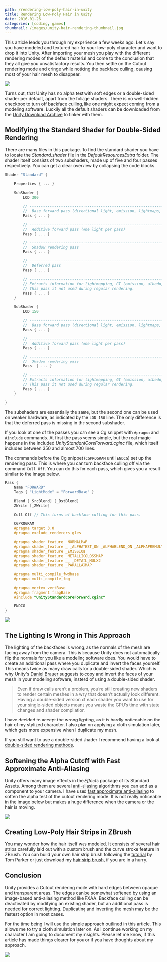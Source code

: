 ```yaml
---
path: /rendering-low-poly-hair-in-unity
title: Rendering Low-Poly Hair in Unity
date: 2016-01-26
categories: [coding, games]
thumbnail: /images/unity-hair-rendering-thumbnail.jpg
---
```


This article leads you through my experience a few weeks ago. Let's say you have modeled and textured hair for your low-poly character and want to drop it into Unity. After importing your mesh you play with the different rendering modes of the default material and come to the conclusion that they all give you unsatisfactory results. You then settle on the Cutout rendering mode and cringe while noticing the backface culling, causing most of your hair mesh to disappear.

![](/images/unity-low-poly-hair-cutout.jpg)

Turns out, that Unity has no alpha test with soft edges or a double-sided shader per default, apart from the foliage shaders. There is no well-hidden checkbox to turn off backface culling, like one might expect coming from a modeling software. Luckily all the default shaders can be downloaded from the [Unity Download Archive](https://unity3d.com/get-unity/download/archive) to tinker with them.



## Modifying the Standard Shader for Double-Sided Rendering

There are many files in this package. To find the standard shader you have to locate the _Standard.shader_ file in the _DefaultResourcesExtra_ folder. The shader itself consists of two subshaders, made up of five and four passes respectively. You can get a clear overview by collapsing the code blocks.

~~~ cpp
Shader "Standard" {

    Properties { ... }

    SubShader {
        LOD 300

        // ------------------------------------------------------------------
        //  Base forward pass (directional light, emission, lightmaps, ...)
        Pass { ... }

        // ------------------------------------------------------------------
        //  Additive forward pass (one light per pass)
        Pass { ... }

        // ------------------------------------------------------------------
        //  Shadow rendering pass
        Pass { ... }

        // ------------------------------------------------------------------
        //  Deferred pass
        Pass { ... }

        // ------------------------------------------------------------------
        // Extracts information for lightmapping, GI (emission, albedo, ...)
        // This pass it not used during regular rendering.
        Pass { ... }
    }

    SubShader {
        LOD 150

        // ------------------------------------------------------------------
        //  Base forward pass (directional light, emission, lightmaps, ...)
        Pass { ... }

        // ------------------------------------------------------------------
        //  Additive forward pass (one light per pass)
        Pass { ... }

        // ------------------------------------------------------------------
        //  Shadow rendering pass
        Pass  { ... }

        // ------------------------------------------------------------------
        // Extracts information for lightmapping, GI (emission, albedo, ...)
        // This pass it not used during regular rendering.
        Pass { ... }
    }

}
~~~

The subshaders are essentially the same, but the second one can be used on weaker hardware, as indicated by the `LOD 150` line. The only difference is that the deferred pass is missing in the second subshader.

If you look at one of the passes you can see a Cg snippet with `#pragma` and `#include` commands. At first the pass seems simple, but the real magic happens in the included _UnityStandardCoreForward.cginc_ file, which itself includes between 350 and almost 700 lines.

The commands before the Cg snippet (`CGPROGRAM` until `ENDCG`) set up the rendering pass. This is where you can turn backface culling off via the command `Cull Off`. You can do this for each pass, which gives you a result similar to the image below.

~~~ cpp
Pass {
    Name "FORWARD"
    Tags { "LightMode" = "ForwardBase" }

    Blend [_SrcBlend] [_DstBlend]
    ZWrite [_ZWrite]

    Cull Off // This turns of backface culling for this pass.

    CGPROGRAM
    #pragma target 3.0
    #pragma exclude_renderers gles

    #pragma shader_feature _NORMALMAP
    #pragma shader_feature _ _ALPHATEST_ON _ALPHABLEND_ON _ALPHAPREMULTIPLY_ON
    #pragma shader_feature _EMISSION
    #pragma shader_feature _METALLICGLOSSMAP
    #pragma shader_feature __ _DETAIL_MULX2
    #pragma shader_feature _PARALLAXMAP

    #pragma multi_compile_fwdbase
    #pragma multi_compile_fog

    #pragma vertex vertBase
    #pragma fragment fragBase
    #include "UnityStandardCoreForward.cginc"

    ENDCG
}
~~~

![](/images/unity-low-poly-hair-cull-off.jpg)



## The Lighting Is Wrong in This Approach

The lighting of the backfaces is wrong, as the normals of the mesh are facing away from the camera. This is because Unity does not automatically flip the normals for you like a modeling software does. You would have to create an additional pass where you duplicate and invert the faces yourself. This means twice as many draw calls for a double-sided shader. Which is why Unity's [Daniel Brauer](http://danielbrauer.com/files/rendering-double-sided-geometry.html) suggests to copy and invert the faces of your mesh in your modeling software, instead of using a double-sided shader.

> Even if draw calls aren’t a problem, you’re still creating new shaders to render certain meshes in a way that doesn’t actually look different. Having a double-sided version of each shader you want to use for your single-sided objects means you waste the GPU’s time with state changes and shader compilation.

I have decided to accept the wrong lighting, as it is hardly noticeable on the hair of my stylized character. I also plan on applying a cloth simulation later, which gets more expensive when I duplicate my mesh.

If you still want to use a double-sided shader I recommend having a look at [double-sided rendering methods](http://forum.unity3d.com/threads/double-sided-material.21778/page-2#post-2352641).



## Softening the Alpha Cutoff with Fast Approximate Anti-Aliasing

Unity offers many image effects in the _Effects_ package of its Standard Assets. Among them are several [anti-aliasing](http://docs.unity3d.com/Manual/script-Antialiasing.html) algorithms you can add as a component to your camera. I have used [fast approximate anti-aliasing](https://en.wikipedia.org/wiki/Fast_approximate_anti-aliasing) to soften the alpha test of the cutout rendering mode. It is not really noticeable in the image below but makes a huge difference when the camera or the hair is moving.

![](/images/unity-low-poly-hair-fxaa.jpg)



## Creating Low-Poly Hair Strips in ZBrush

You may wonder how the hair itself was modeled. It consists of several hair strips carefully laid out with a custom brush and the curve stroke feature in ZBrush. You can build your own hair strip brush following the [tutorial](http://www.3dartistonline.com/news/2015/04/how-do-i-create-real-time-hair-for-games/) by Tom Parker or just download my [hair strip brush](files/hair-strip-brush.zbp), if you are in a hurry.



## Conclusion

Unity provides a Cutout rendering mode with hard edges between opaque and transparent areas. The edges can be somewhat softened by using an image-based anti-aliasing method like FXAA. Backface culling can be deactivated by modifying an existing shader, but an additional pass is needed for correct lighting. Duplicating and inverting the mesh may be the fastest option in most cases.

For the time being I will use the simple approach outlined in this article. This allows me to try a cloth simulation later on. As I continue working on my character I am going to document my insights. Please let me know, if this article has made things clearer for you or if you have thoughts about my approach.

![](/images/unity-low-poly-hair-rendering.jpg)
